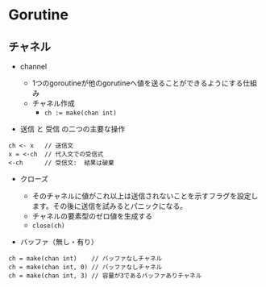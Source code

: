 #  Gorutine

## チャネル

- channel
  - 1つのgoroutineが他のgorutineへ値を送ることができるようにする仕組み
  - チャネル作成
    - `ch := make(chan int)`

- 送信 と 受信 の二つの主要な操作
```
ch <- x   // 送信文
x = <-ch  // 代入文での受信式
<-ch      // 受信文:  結果は破棄
```
- クローズ
  - そのチャネルに値がこれ以上は送信されないことを示すフラグを設定します。その後に送信を試みるとパニックになる。
  - チャネルの要素型のゼロ値を生成する
  - `close(ch)`
  
- バッファ（無し・有り）
```
ch = make(chan int)    // バッファなしチャネル
ch = make(chan int, 0) // バッファなしチャネル
ch = make(chan int, 3) // 容量が3であるバッファありチャネル
```

